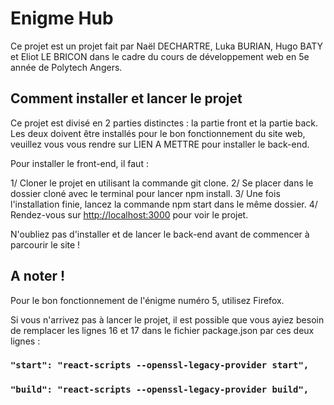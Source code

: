 # Enigme Hub

Ce projet est un projet fait par Naël DECHARTRE, Luka BURIAN, Hugo BATY et Eliot LE BRICON dans le cadre du cours de développement web en 5e année de Polytech Angers.

## Comment installer et lancer le projet

Ce projet est divisé en 2 parties distinctes : la partie front et la partie back. Les deux doivent être installés pour le bon fonctionnement du site web, veuillez vous vous rendre sur LIEN A METTRE pour installer le back-end.

Pour installer le front-end, il faut : 

1/ Cloner le projet en utilisant la commande git clone.
2/ Se placer dans le dossier cloné avec le terminal pour lancer npm install.
3/ Une fois l'installation finie, lancez la commande npm start dans le même dossier.
4/ Rendez-vous sur [http://localhost:3000](http://localhost:3000) pour voir le projet. 

N'oubliez pas d'installer et de lancer le back-end avant de commencer à parcourir le site ! 


## A noter !

Pour le bon fonctionnement de l'énigme numéro 5, utilisez Firefox. 

Si vous n'arrivez pas à lancer le projet, il est possible que vous ayiez besoin de remplacer les lignes 16 et 17 dans le fichier package.json par ces deux lignes : 

### `"start": "react-scripts --openssl-legacy-provider start",`
### `"build": "react-scripts --openssl-legacy-provider build",`